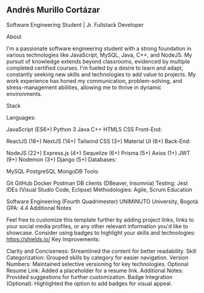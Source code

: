 ## Andrés Murillo Cortázar

Software Engineering Student | Jr. Fullstack Developer

About

I'm a passionate software engineering student with a strong foundation in various technologies like JavaScript, MySQL, Java, C++, and NodeJS. My pursuit of knowledge extends beyond classrooms, evidenced by multiple completed certified courses. I'm fueled by a desire to learn and adapt, constantly seeking new skills and technologies to add value to projects. My work experience has honed my communication, problem-solving, and stress-management abilities, allowing me to thrive in dynamic environments.

Stack

Languages:

JavaScript (ES6+)
Python 3
Java
C++
HTML5
CSS
Front-End:

ReactJS (18+)
NextJS (14+)
Tailwind CSS (3+)
Material UI (6+)
Back-End:

NodeJS (22+)
Express.js (4+)
Sequelize (6+)
Prisma (5+)
Axios (1+)
JWT (9+)
Nodemon (3+)
Django (5+)
Databases:

MySQL
PostgreSQL
MongoDB
Tools:

Git
GitHub
Docker
Postman
DB clients (DBeaver, Insomnia)
Testing: Jest
IDEs (Visual Studio Code, Eclipse)
Methodologies: Agile, Scrum
Education

Software Engineering (Fourth Quadrimester)
UNIMINUTO University, Bogotá
GPA: 4.4
Additional Notes

Feel free to customize this template further by adding project links, links to your social media profiles, or any other relevant information you'd like to showcase.
Consider using badges to highlight your skills and technologies: <https://shields.io/>
Key Improvements:

Clarity and Conciseness: Streamlined the content for better readability.
Skill Categorization: Grouped skills by category for easier navigation.
Version Numbers: Maintained selective versioning for key technologies.
Optional Resume Link: Added a placeholder for a resume link.
Additional Notes: Provided suggestions for further customization.
Badge Integration (Optional): Highlighted the option to add badges for visual appeal.
